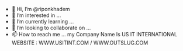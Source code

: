 - 👋 Hi, I’m @riponkhadem
- 👀 I’m interested in ...
- 🌱 I’m currently learning ...
- 💞️ I’m looking to collaborate on ...
- 📫 How to reach me ...
my Company Name Is US IT INTERNATIONAL
WEBSITE : WWW.USITINT.COM / WWW.OUTSLUG.COM
